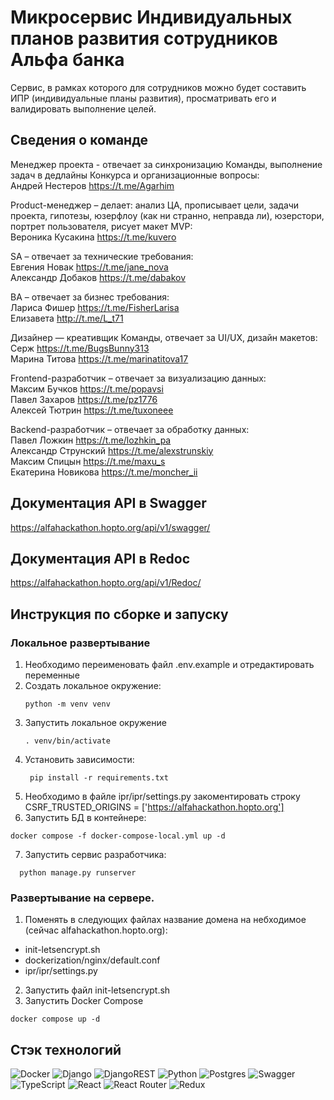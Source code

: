 # Микросервис Индивидуальных планов развития сотрудников Альфа банка
Сервис, в рамках которого для сотрудников можно будет составить ИПР (индивидуальные планы развития), просматривать его и валидировать выполнение целей.

## Сведения о команде
Менеджер проекта - отвечает за синхронизацию Команды, выполнение задач в дедлайны Конкурса и организационные вопросы:   
Андрей Нестеров https://t.me/Agarhim  

Product-менеджер – делает: анализ ЦА, прописывает цели, задачи проекта, гипотезы, юзерфлоу (как ни странно, неправда ли), юзерстори, портрет пользователя, рисует макет MVP:    
Вероника Кусакина https://t.me/kuvero  

SA – отвечает за технические требования:  
Евгения Новак https://t.me/jane_nova  
Александр Добаков https://t.me/dabakov  

BA – отвечает за бизнес требования:  
Лариса Фишер https://t.me/FisherLarisa  
Елизавета  http://t.me/L_t71  

Дизайнер — креативщик Команды, отвечает за UI/UX, дизайн макетов:  
Серж https://t.me/BugsBunny313  
Марина Титова https://t.me/marinatitova17  

Frontend-разработчик – отвечает за визуализацию данных:  
Максим Бучков https://t.me/popavsi  
Павел Захаров https://t.me/pz1776  
Алексей Тютрин https://t.me/tuxoneee  

Backend-разработчик – отвечает за обработку данных:  
Павел Ложкин https://t.me/lozhkin_pa  
Александр Струнский https://t.me/alexstrunskiy  
Максим Спицын https://t.me/maxu_s  
Екатерина Новикова https://t.me/moncher_ii   


## Документация API в Swagger  
https://alfahackathon.hopto.org/api/v1/swagger/  

## Документация API в Redoc  
https://alfahackathon.hopto.org/api/v1/Redoc/  

## Инструкция по сборке и запуску  

### Локальное развертывание
1. Необходимо переименовать файл .env.example и отредактировать переменные
2. Создать локальное окружение:
    ```
    python -m venv venv
    ```
3. Запустить локальное окружение
    ```
    . venv/bin/activate
    ```
4. Установить зависимости:
   ```
    pip install -r requirements.txt
   ```
5. Необходимо в файле ipr/ipr/settings.py закоментировать строку CSRF_TRUSTED_ORIGINS = ['https://alfahackathon.hopto.org']
6. Запустить БД в контейнере:
```
docker compose -f docker-compose-local.yml up -d
```
7. Запустить сервис разработчика:
```
  python manage.py runserver
```

### Развертывание на сервере.
1. Поменять в следующих файлах название домена на небходимое (сейчас alfahackathon.hopto.org):
- init-letsencrypt.sh
- dockerization/nginx/default.conf
- ipr/ipr/settings.py
2. Запустить файл init-letsencrypt.sh
3. Запустить Docker Compose
```
docker compose up -d
```


## Стэк технологий  
![Docker](https://img.shields.io/badge/docker-%230db7ed.svg?style=for-the-badge&logo=docker&logoColor=white)
![Django](https://img.shields.io/badge/django-%23092E20.svg?style=for-the-badge&logo=django&logoColor=white)
![DjangoREST](https://img.shields.io/badge/DJANGO-REST-ff1709?style=for-the-badge&logo=django&logoColor=white&color=ff1709&labelColor=gray)
![Python](https://img.shields.io/badge/python-3670A0?style=for-the-badge&logo=python&logoColor=ffdd54)
![Postgres](https://img.shields.io/badge/postgres-%23316192.svg?style=for-the-badge&logo=postgresql&logoColor=white)
![Swagger](https://img.shields.io/badge/-Swagger-%23Clojure?style=for-the-badge&logo=swagger&logoColor=white)
![TypeScript](https://img.shields.io/badge/typescript-%23007ACC.svg?style=for-the-badge&logo=typescript&logoColor=white)
![React](https://img.shields.io/badge/react-%2320232a.svg?style=for-the-badge&logo=react&logoColor=%2361DAFB)
![React Router](https://img.shields.io/badge/React_Router-CA4245?style=for-the-badge&logo=react-router&logoColor=white)
![Redux](https://img.shields.io/badge/redux-%23593d88.svg?style=for-the-badge&logo=redux&logoColor=white)
